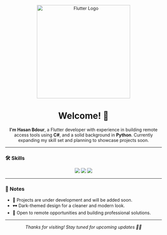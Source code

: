 <!-- Banner Image -->
<p align="center">
  <img src="https://raw.githubusercontent.com/flutter/website/main/src/assets/images/shared/brand/flutter/logo/flutter-lockup.png" width="300" alt="Flutter Logo">
</p>

<!-- Greeting -->
<h1 align="center">Welcome! 👋</h1>

<p align="center">
  <b>I'm Hasan Bdour</b>, a Flutter developer with experience in building remote access tools using <b>C#</b>, and a solid background in <b>Python</b>. Currently expanding my skill set and planning to showcase projects soon.
</p>

---

### 🛠️ Skills

<div align="center">
  
  <img src="https://img.shields.io/badge/Flutter-02569B?style=for-the-badge&logo=flutter&logoColor=white" />
  <img src="https://img.shields.io/badge/C%23-68217A?style=for-the-badge&logo=c-sharp&logoColor=white" />
  <img src="https://img.shields.io/badge/Python-14354C?style=for-the-badge&logo=python&logoColor=white" />

</div>

---

### 📌 Notes

- 🚧 Projects are under development and will be added soon.
- 🕶️ Dark-themed design for a cleaner and modern look.
- 🤝 Open to remote opportunities and building professional solutions.

---

<p align="center">
  <i>Thanks for visiting! Stay tuned for upcoming updates 👨‍💻</i>
</p>
